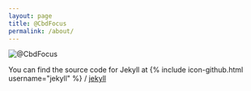 ```yaml
---
layout: page
title: @CbdFocus
permalink: /about/
---
```


![@CbdFocus](/wiki/pic/face.jpeg)


You can find the source code for Jekyll at
{% include icon-github.html username="jekyll" %} /
[jekyll](https://github.com/jekyll/jekyll)
